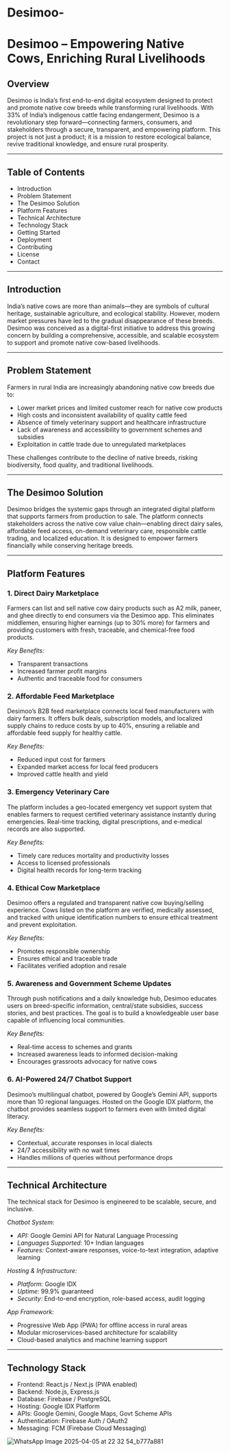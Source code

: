 # Desimoo-
# Desimoo – Empowering Native Cows, Enriching Rural Livelihoods

## Overview

Desimoo is India’s first end-to-end digital ecosystem designed to protect and promote native cow breeds while transforming rural livelihoods. With 33% of India’s indigenous cattle facing endangerment, Desimoo is a revolutionary step forward—connecting farmers, consumers, and stakeholders through a secure, transparent, and empowering platform. This project is not just a product; it is a mission to restore ecological balance, revive traditional knowledge, and ensure rural prosperity.

---

## Table of Contents

- Introduction
- Problem Statement
- The Desimoo Solution
- Platform Features
- Technical Architecture
- Technology Stack
- Getting Started
- Deployment
- Contributing
- License
- Contact

---

## Introduction

India’s native cows are more than animals—they are symbols of cultural heritage, sustainable agriculture, and ecological stability. However, modern market pressures have led to the gradual disappearance of these breeds. Desimoo was conceived as a digital-first initiative to address this growing concern by building a comprehensive, accessible, and scalable ecosystem to support and promote native cow-based livelihoods.

---

## Problem Statement

Farmers in rural India are increasingly abandoning native cow breeds due to:

- Lower market prices and limited customer reach for native cow products
- High costs and inconsistent availability of quality cattle feed
- Absence of timely veterinary support and healthcare infrastructure
- Lack of awareness and accessibility to government schemes and subsidies
- Exploitation in cattle trade due to unregulated marketplaces

These challenges contribute to the decline of native breeds, risking biodiversity, food quality, and traditional livelihoods.

---

## The Desimoo Solution

Desimoo bridges the systemic gaps through an integrated digital platform that supports farmers from production to sale. The platform connects stakeholders across the native cow value chain—enabling direct dairy sales, affordable feed access, on-demand veterinary care, responsible cattle trading, and localized education. It is designed to empower farmers financially while conserving heritage breeds.

---

## Platform Features

### 1. Direct Dairy Marketplace

Farmers can list and sell native cow dairy products such as A2 milk, paneer, and ghee directly to end consumers via the Desimoo app. This eliminates middlemen, ensuring higher earnings (up to 30% more) for farmers and providing customers with fresh, traceable, and chemical-free food products.

*Key Benefits:*
- Transparent transactions
- Increased farmer profit margins
- Authentic and traceable food for consumers

### 2. Affordable Feed Marketplace

Desimoo’s B2B feed marketplace connects local feed manufacturers with dairy farmers. It offers bulk deals, subscription models, and localized supply chains to reduce costs by up to 40%, ensuring a reliable and affordable feed supply for healthy cattle.

*Key Benefits:*
- Reduced input cost for farmers
- Expanded market access for local feed producers
- Improved cattle health and yield

### 3. Emergency Veterinary Care

The platform includes a geo-located emergency vet support system that enables farmers to request certified veterinary assistance instantly during emergencies. Real-time tracking, digital prescriptions, and e-medical records are also supported.

*Key Benefits:*
- Timely care reduces mortality and productivity losses
- Access to licensed professionals
- Digital health records for long-term tracking

### 4. Ethical Cow Marketplace

Desimoo offers a regulated and transparent native cow buying/selling experience. Cows listed on the platform are verified, medically assessed, and tracked with unique identification numbers to ensure ethical treatment and prevent exploitation.

*Key Benefits:*
- Promotes responsible ownership
- Ensures ethical and traceable trade
- Facilitates verified adoption and resale

### 5. Awareness and Government Scheme Updates

Through push notifications and a daily knowledge hub, Desimoo educates users on breed-specific information, central/state subsidies, success stories, and best practices. The goal is to build a knowledgeable user base capable of influencing local communities.

*Key Benefits:*
- Real-time access to schemes and grants
- Increased awareness leads to informed decision-making
- Encourages grassroots advocacy for native cows

### 6. AI-Powered 24/7 Chatbot Support

Desimoo’s multilingual chatbot, powered by Google’s Gemini API, supports more than 10 regional languages. Hosted on the Google IDX platform, the chatbot provides seamless support to farmers even with limited digital literacy.

*Key Benefits:*
- Contextual, accurate responses in local dialects
- 24/7 accessibility with no wait times
- Handles millions of queries without performance drops

---

## Technical Architecture

The technical stack for Desimoo is engineered to be scalable, secure, and inclusive.

*Chatbot System:*
- *API:* Google Gemini API for Natural Language Processing
- *Languages Supported:* 10+ Indian languages
- *Features:* Context-aware responses, voice-to-text integration, adaptive learning

*Hosting & Infrastructure:*
- *Platform:* Google IDX
- *Uptime:* 99.9% guaranteed
- *Security:* End-to-end encryption, role-based access, audit logging

*App Framework:*
- Progressive Web App (PWA) for offline access in rural areas
- Modular microservices-based architecture for scalability
- Cloud-based analytics and machine learning support

---

## Technology Stack

- Frontend: React.js / Next.js (PWA enabled)
- Backend: Node.js, Express.js
- Database: Firebase / PostgreSQL
- Hosting: Google IDX Platform
- APIs: Google Gemini, Google Maps, Govt Scheme APIs
- Authentication: Firebase Auth / OAuth2
- Messaging: FCM (Firebase Cloud Messaging)

![WhatsApp Image 2025-04-05 at 22 32 54_b777a881](https://github.com/user-attachments/assets/9679ee5d-c85f-4539-99ff-8bdeee320fce)

